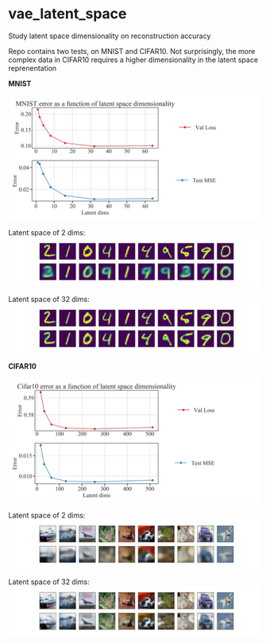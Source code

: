 # vae_latent_space
Study latent space dimensionality on reconstruction accuracy

Repo contains two tests, on MNIST and CIFAR10. Not surprisingly, the more complex data in CIFAR10 requires a higher dimensionality in the latent space reprenentation



**MNIST**

![Alt text](mnist_error.png?raw=true "MNIST error")

Latent space of 2 dims:
![Alt text](mnist/2_dim_space.png?raw=true "MNIST 2 dims")

Latent space of 32 dims:
![Alt text](mnist/32_dim_space.png?raw=true "MNIST 2 dims")




**CIFAR10**

![Alt text](cifar10_error.png?raw=true "CIFAR10 error")

Latent space of 2 dims:
![Alt text](cifar10/32_dim_space.png?raw=true "32 dims")

Latent space of 32 dims:
![Alt text](cifar10/256_dim_space.png?raw=true "256 dims")


